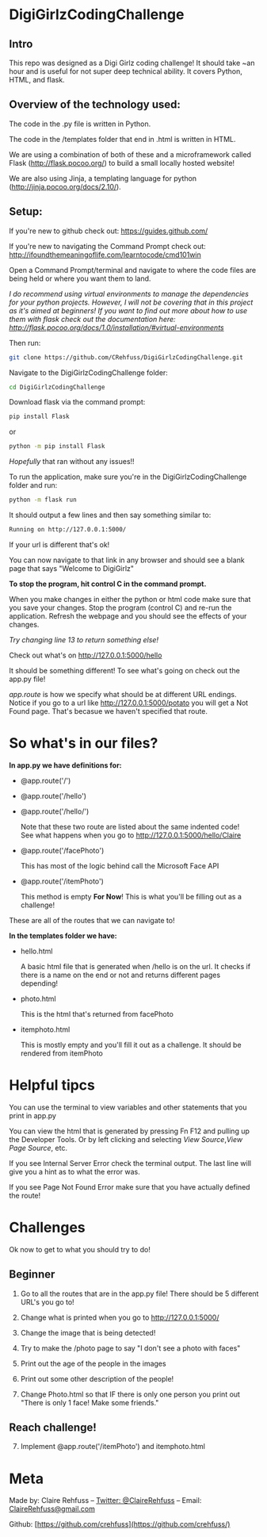 # DigiGirlzCodingChallenge
## Intro
This repo was designed as a Digi Girlz coding challenge! It should take ~an hour and is useful for not super deep technical ability. It covers Python, HTML, and flask.

## Overview of the technology used:
The code in the .py file is written in Python. 

The code in the /templates folder that end in .html is written in HTML.

We are using a combination of both of these and a microframework called Flask (http://flask.pocoo.org/) to build a small locally hosted website!

We are also using Jinja, a templating language for python (http://jinja.pocoo.org/docs/2.10/).





## Setup:
If you're new to github check out: https://guides.github.com/

If you're new to navigating the Command Prompt check out: http://ifoundthemeaningoflife.com/learntocode/cmd101win

Open a Command Prompt/terminal and navigate to where the code files are being held or where you want them to land.

_I do recommend using virtual environments to manage the dependencies for your python projects. However, I will not be covering that in this project as it's aimed at beginners! If you want to find out more about how to use them with flask check out the documentation here: http://flask.pocoo.org/docs/1.0/installation/#virtual-environments_

Then run: 
```sh
git clone https://github.com/CRehfuss/DigiGirlzCodingChallenge.git
```

Navigate to the DigiGirlzCodingChallenge folder:
```sh
cd DigiGirlzCodingChallenge
```

Download flask via the command prompt:
```sh
pip install Flask
```
or 
```sh
python -m pip install Flask
```

_Hopefully_ that ran without any issues!!


To run the application, make sure you're in the DigiGirlzCodingChallenge folder and run:
```sh
python -m flask run
```
It should output a few lines and then say something similar to:
```sh
Running on http://127.0.0.1:5000/
```
If your url is different that's ok!

You can now navigate to that link in any browser and should see a blank page that says "Welcome to DigiGirlz"

**To stop the program, hit control C in the command prompt.**

When you make changes in either the python or html code make sure that you save your changes. Stop the program (control C) and re-run the application.
Refresh the webpage and you should see the effects of your changes. 

*Try changing line 13 to return something else!*

Check out what's on http://127.0.0.1:5000/hello 

It should be something different! To see what's going on check out the app.py file!

_app.route_ is how we specify what should be at different URL endings. Notice if you go to a url like http://127.0.0.1:5000/potato you will get a Not Found page. That's becasue we haven't specified that route. 

# So what's in our files?

**In app.py we have definitions for:**

* @app.route('/')
* @app.route('/hello')
* @app.route('/hello/<name>')

   Note that these two route are listed about the same indented code!  
   See what happens when you go to http://127.0.0.1:5000/hello/Claire

* @app.route('/facePhoto')

   This has most of the logic behind call the Microsoft Face API

* @app.route('/itemPhoto')

   This method is empty **For Now**! This is what you'll be filling out as a challenge!

These are all of the routes that we can navigate to!


**In the templates folder we have:**

* hello.html 

   A basic html file that is generated when /hello is on the url. It checks if there is a name on the end or not and returns different pages depending!

* photo.html

   This is the html that's returned from facePhoto

* itemphoto.html

   This is mostly empty and you'll fill it out as a challenge. It should be rendered from itemPhoto


# Helpful tipcs
You can use the terminal to view variables and other statements that you print in app.py

You can view the html that is generated by pressing Fn F12 and pulling up the Developer Tools. Or by left clicking and selecting _View Source_,_View Page Source_, etc. 

If you see Internal Server Error check the terminal output. The last line will give you a hint as to what the error was. 

If you see Page Not Found Error make sure that you have actually defined the route! 


# Challenges
Ok now to get to what you should try to do!

## Beginner
1. Go to all the routes that are in the app.py file! There should be 5 different URL's you go to!

1. Change what is printed when you go to http://127.0.0.1:5000/

2. Change the image that is being detected!

3. Try to make the /photo page to say "I don't see a photo with faces"

4. Print out the age of the people in the images

5. Print out some other description of the people!

6. Change Photo.html so that IF there is only one person you print out "There is only 1 face! Make some friends."

## Reach challenge!
7. Implement @app.route('/itemPhoto') and itemphoto.html


# Meta

Made by: Claire Rehfuss – [Twitter: @ClaireRehfuss](https://twitter.com/ClaireRehfuss) – Email: ClaireRehfuss@gmail.com


Github: [https://github.com/crehfuss](https://github.com/crehfuss/)